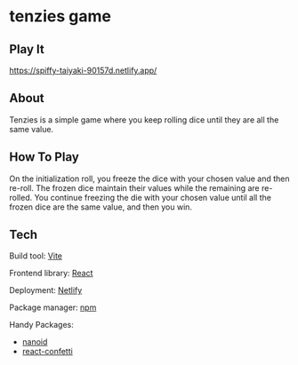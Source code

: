 # tenzies game

## Play It
https://spiffy-taiyaki-90157d.netlify.app/

## About
Tenzies is a simple game where you keep rolling dice until they are all the same value. 

## How To Play
On the initialization roll, you freeze the dice with your chosen value and then re-roll. The frozen dice maintain their values while the remaining are re-rolled. You continue freezing the die with your chosen value until all the frozen dice are the same value, and then you win.

## Tech
Build tool: [Vite](https://vitejs.dev/)

Frontend library: [React](https://reactjs.org/)

Deployment: [Netlify](https://www.netlify.com/)

Package manager: [npm](https://www.npmjs.com)

Handy Packages:
- [nanoid](https://www.npmjs.com/package/nanoid)
- [react-confetti](https://www.npmjs.com/package/react-confetti)
